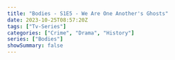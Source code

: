 ```yaml
---
title: "Bodies - S1E5 - We Are One Another's Ghosts"
date: 2023-10-25T08:57:20Z
tags: ["Tv-Series"]
categories: ["Crime", "Drama", "History"]
series: ["Bodies"]
showSummary: false
---
```


  <mux-player stream-type="on-demand"
  src="https://kp3d-my.sharepoint.com/personal/ryoo_kp3d_onmicrosoft_com/_layouts/15/download.aspx?share=EZc6TarYvsBJtc7lAW-PJGoBGfknxM1jKTHpsBfavdljeg" prefer-playback="mse" controls>
  </mux-player>
  
  
  <script src="https://cdn.jsdelivr.net/npm/@mux/mux-player"></script>
  
 <script type="application/ld+json">
 {
  "@context": "https://schema.org/",
  "@type": "VideoObject",
  "name": "Bodies - S1E5 - We Are One Another's Ghosts",
  "contentUrl": "https://stream.mux.com/Njo2xC101pXPECndEDWTVCUMFhaYB8B7HM00BmvHZikxQ.m3u8",
  "thumbnailUrl": "https://www.themoviedb.org/t/p/original/tAA124h7C0FboKYc4l8dgFdvvC.jpg?width=314&fit_mode=preserve&time=25",
  "uploadDate": "2023-10-25T08:57:20Z",
}

</script>